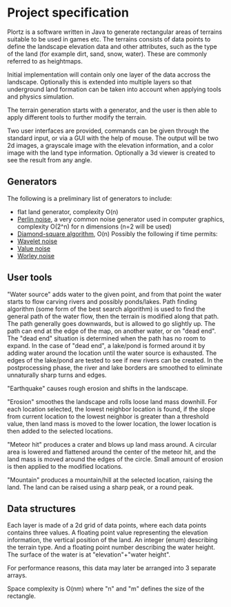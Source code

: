 # Project specification
Plortz is a software written in Java to generate rectangular areas of terrains suitable to be used in games etc. The terrains consists of data points to define the landscape elevation data and other attributes, such as the type of the land (for example dirt, sand, snow, water). These are commonly referred to as heightmaps.

Initial implementation will contain only one layer of the data accross the landscape. Optionally this is extended into multiple layers so that underground land formation can be taken into account when applying tools and physics simulation.

The terrain generation starts with a generator, and the user is then able to apply different tools to further modify the terrain.

Two user interfaces are provided, commands can be given through the standard input, or via a GUI with the help of mouse. The output will be two 2d images, a grayscale image with the elevation information, and a color image with the land type information. Optionally a 3d viewer is created to see the result from any angle.


## Generators
The following is a preliminary list of generators to include:
* flat land generator, complexity O(n)
* [Perlin noise](https://en.wikipedia.org/wiki/Perlin_noise), a very common noise generator used in computer graphics, complexity O(2^n) for n dimensions (n=2 will be used)
* [Diamond-square algorithm](https://en.wikipedia.org/wiki/Diamond-square_algorithm), O(n)
Possibly the following if time permits:
* [Wavelet noise](https://en.wikipedia.org/wiki/Wavelet_noise)
* [Value noise](https://en.wikipedia.org/wiki/Value_noise)
* [Worley noise](https://en.wikipedia.org/wiki/Worley_noise)


## User tools
"Water source" adds water to the given point, and from that point the water starts to flow carving rivers and possibly ponds/lakes. Path finding algorithm (some form of the best search algorithm) is used to find the general path of the water flow, then the terrain is modified along that path. The path generally goes downwards, but is allowed to go slightly up. The path can end at the edge of the map, on another water, or on "dead end". The "dead end" situation is determined when the path has no room to expand. In the case of "dead end", a lake/pond is formed around it by adding water around the location until the water source is exhausted. The edges of the lake/pond are tested to see if new rivers can be created. In the postprocessing phase, the river and lake borders are smoothed to eliminate unnaturally sharp turns and edges.

"Earthquake" causes rough erosion and shifts in the landscape.

"Erosion" smoothes the landscape and rolls loose land mass downhill. For each location selected, the lowest neighbor location is found, if the slope from current location to the lowest neighbor is greater than a threshold value, then land mass is moved to the lower location, the lower location is then added to the selected locations.

"Meteor hit" produces a crater and blows up land mass around. A circular area is lowered and flattened around the center of the meteor hit, and the land mass is moved around the edges of the circle. Small amount of erosion is then applied to the modified locations.

"Mountain" produces a mountain/hill at the selected location, raising the land. The land can be raised using a sharp peak, or a round peak.


## Data structures
Each layer is made of a 2d grid of data points, where each data points contains three values. A floating point value representing the elevation information, the vertical position of the land. An integer (enum) describing the terrain type. And a floating point number describing the water height. The surface of the water is at "elevation"+"water height".

For performance reasons, this data may later be arranged into 3 separate arrays.

Space complexity is O(nm) where "n" and "m" defines the size of the rectangle.
